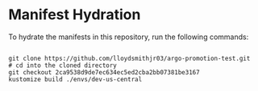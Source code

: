
# Manifest Hydration

To hydrate the manifests in this repository, run the following commands:

```shell

git clone https://github.com/lloydsmithjr03/argo-promotion-test.git
# cd into the cloned directory
git checkout 2ca9538d9de7ec634ec5ed2cba2bb07381be3167
kustomize build ./envs/dev-us-central
```